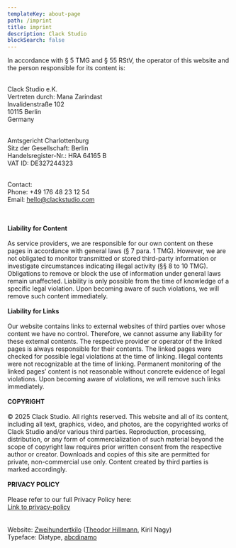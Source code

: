 ```yaml
---
templateKey: about-page
path: /imprint
title: imprint
description: Clack Studio
blockSearch: false
---
```

In accordance with § 5 TMG and § 55 RStV, the operator of this website and the person responsible for its content is:

\
Clack Studio e.K.\
Vertreten durch: Mana Zarindast\
Invalidenstraße 102\
10115 Berlin\
Germany

\
Amtsgericht Charlottenburg\
Sitz der Gesellschaft: Berlin\
Handelsregister-Nr.: HRA 64165 B\
VAT ID: DE327244323

\
Contact:\
Phone: +49 176 48 23 12 54\
Email: hello@clackstudio.com

\
\
**Liability for Content**\
\
As service providers, we are responsible for our own content on these pages in accordance with general laws (§ 7 para. 1 TMG). However, we are not obligated to monitor transmitted or stored third-party information or investigate circumstances indicating illegal activity (§§ 8 to 10 TMG). Obligations to remove or block the use of information under general laws remain unaffected. Liability is only possible from the time of knowledge of a specific legal violation. Upon becoming aware of such violations, we will remove such content immediately.\
\
**Liability for Links**\
\
Our website contains links to external websites of third parties over whose content we have no control. Therefore, we cannot assume any liability for these external contents. The respective provider or operator of the linked pages is always responsible for their contents. The linked pages were checked for possible legal violations at the time of linking. Illegal contents were not recognizable at the time of linking. Permanent monitoring of the linked pages’ content is not reasonable without concrete evidence of legal violations. Upon becoming aware of violations, we will remove such links immediately.\
\
**COPYRIGHT**\
\
© 2025 Clack Studio. All rights reserved. This website and all of its content, including all text, graphics, video, and photos, are the copyrighted works of Clack Studio and/or various third parties. Reproduction, processing, distribution, or any form of commercialization of such material beyond the scope of copyright law requires prior written consent from the respective author or creator. Downloads and copies of this site are permitted for private, non-commercial use only. Content created by third parties is marked accordingly. \
\
**PRIVACY POLICY**\
\
Please refer to our full Privacy Policy here:\
[Link to privacy-policy](/dynamic-pages/data-policy)\
\
\
Website: [Zweihundertkilo](https://www.200kilo.com) ([Theodor Hillmann](https://www.theodorhillmann.de), Kiril Nagy) \
Typeface: Diatype, [abcdinamo](https://abcdinamo.com/)